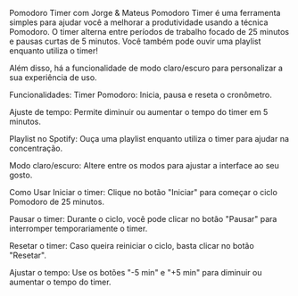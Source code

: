 Pomodoro Timer com Jorge & Mateus
Pomodoro Timer é uma ferramenta simples para ajudar você a melhorar a produtividade usando a técnica Pomodoro. O timer alterna entre períodos de trabalho focado de 25 minutos e pausas curtas de 5 minutos. Você também pode ouvir uma playlist enquanto utiliza o timer!

Além disso, há a funcionalidade de modo claro/escuro para personalizar a sua experiência de uso.

Funcionalidades:
Timer Pomodoro: Inicia, pausa e reseta o cronômetro.

Ajuste de tempo: Permite diminuir ou aumentar o tempo do timer em 5 minutos.

Playlist no Spotify: Ouça uma playlist enquanto utiliza o timer para ajudar na concentração.

Modo claro/escuro: Altere entre os modos para ajustar a interface ao seu gosto.

Como Usar
Iniciar o timer: Clique no botão "Iniciar" para começar o ciclo Pomodoro de 25 minutos.

Pausar o timer: Durante o ciclo, você pode clicar no botão "Pausar" para interromper temporariamente o timer.

Resetar o timer: Caso queira reiniciar o ciclo, basta clicar no botão "Resetar".

Ajustar o tempo: Use os botões "-5 min" e "+5 min" para diminuir ou aumentar o tempo do timer.




